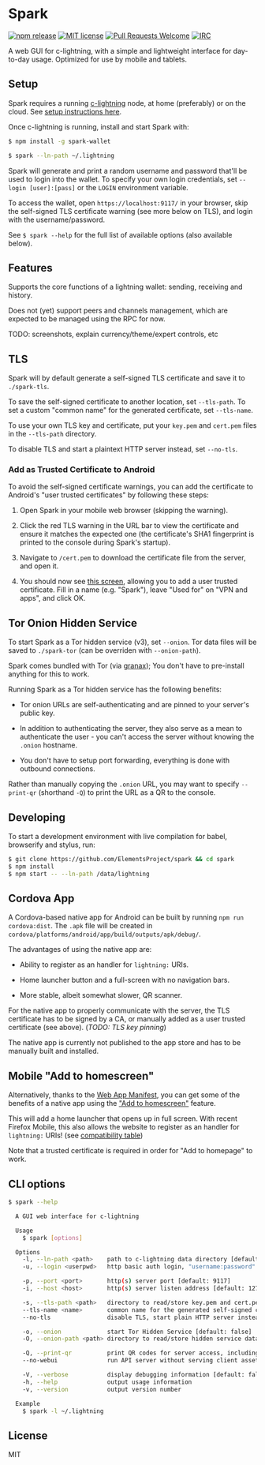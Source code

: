 # Spark

[![npm release](https://img.shields.io/npm/v/spark-wallet.svg)](https://www.npmjs.com/package/spark-wallet)
[![MIT license](https://img.shields.io/github/license/elementsproject/spark.svg)](https://github.com/elementsproject/spark-wallet/blob/master/LICENSE)
[![Pull Requests Welcome](https://img.shields.io/badge/PRs-welcome-brightgreen.svg)](http://makeapullrequest.com)
[![IRC](https://img.shields.io/badge/chat-on%20freenode-brightgreen.svg)](https://webchat.freenode.net/?channels=c-lightning)

A web GUI for c-lightning, with a simple and lightweight interface for day-to-day usage.
Optimized for use by mobile and tablets.

## Setup

Spark requires a running [c-lightning](https://github.com/ElementsProject/lightning) node, at home (preferably) or on the cloud.
See [setup instructions here](https://blockstream.com/2018/02/02/lightning-instant-bitcoin-transacting-tutorial.html).

Once c-lightning is running, install and start Spark with:

```bash
$ npm install -g spark-wallet

$ spark --ln-path ~/.lightning
```

Spark will generate and print a random username and password that'll be used to login into the wallet.
To specify your own login credentials, set `--login [user]:[pass]` or the `LOGIN` environment variable.

To access the wallet, open `https://localhost:9117/` in your browser, skip the self-signed TLS certificate warning (see more below on TLS), and login with the username/password.

See `$ spark --help` for the full list of available options (also available below).

## Features

Supports the core functions of a lightning wallet: sending, receiving and history.

Does not (yet) support peers and channels management, which are expected to be managed using the RPC for now.

TODO: screenshots, explain currency/theme/expert controls, etc

## TLS

Spark will by default generate a self-signed TLS certificate and save it to `./spark-tls`.

To save the self-signed certificate to another location, set `--tls-path`.
To set a custom "common name" for the generated certificate, set `--tls-name`.

To use your own TLS key and certificate, put your `key.pem` and `cert.pem` files in the `--tls-path` directory.

To disable TLS and start a plaintext HTTP server instead, set `--no-tls`.

### Add as Trusted Certificate to Android

To avoid the self-signed certificate warnings, you can add the certificate to Android's "user trusted certificates"
by following these steps:

1. Open Spark in your mobile web browser (skipping the warning).

2. Click the red TLS warning in the URL bar to view the certificate and ensure it matches the expected one
   (the certificate's SHA1 fingerprint is printed to the console during Spark's startup).

3. Navigate to `/cert.pem` to download the certificate file from the server, and open it.

4. You should now see [this screen](https://i.imgur.com/f2DMWdL.png), allowing you to add a user trusted certificate.
   Fill in a name (e.g. "Spark"), leave "Used for" on "VPN and apps", and click OK.

## Tor Onion Hidden Service

To start Spark as a Tor hidden service (v3), set `--onion`. Tor data files will be saved to `./spark-tor` (can be overriden with `--onion-path`).

Spark comes bundled with Tor (via [granax](https://github.com/bookchin/granax));
You don't have to pre-install anything for this to work.

Running Spark as a Tor hidden service has the following benefits:

- Tor onion URLs are self-authenticating and are pinned to your server's public key.

- In addition to authenticating the server, they also serve as a mean to authenticate the user - you can't access the server without knowing the `.onion` hostname.

- You don't have to setup port forwarding, everything is done with outbound connections.

Rather than manually copying the `.onion` URL, you may want to specify `--print-qr` (shorthand `-Q`) to print
the URL as a QR to the console.

## Developing

To start a development environment with live compilation for babel, browserify and stylus, run:

```bash
$ git clone https://github.com/ElementsProject/spark && cd spark
$ npm install
$ npm start -- --ln-path /data/lightning
```

## Cordova App

A Cordova-based native app for Android can be built by running `npm run cordova:dist`.
The `.apk` file will be created in `cordova/platforms/android/app/build/outputs/apk/debug/`.

The advantages of using the native app are:

- Ability to register as an handler for `lightning:` URIs.

- Home launcher button and a full-screen with no navigation bars.

- More stable, albeit somewhat slower, QR scanner.

For the native app to properly communicate with the server, the TLS certificate has to be signed by a CA,
or manually added as a user trusted certificate (see above). (*TODO: TLS key pinning*)

The native app is currently not published to the app store and has to be manually built and installed.

## Mobile "Add to homescreen"

Alternatively, thanks to the [Web App Manifest](https://developer.mozilla.org/en-US/docs/Web/Manifest),
you can get some of the benefits of a native app using the ["Add to homescreen"](https://i.imgur.com/zVe1sOH.png) feature.

This will add a home launcher that opens up in full screen.
With recent Firefox Mobile, this also allows the website to register as an handler for `lightning:` URIs!
(see [compatibility table](https://developer.mozilla.org/en-US/Add-ons/WebExtensions/manifest.json/protocol_handlers#Browser_compatibility))

Note that a trusted certificate is required in order for "Add to homepage" to work.

## CLI options

```bash
$ spark --help

  A GUI web interface for c-lightning

  Usage
    $ spark [options]

  Options
    -l, --ln-path <path>    path to c-lightning data directory [default: ~/.lightning]
    -u, --login <userpwd>   http basic auth login, "username:password" format [default: generate random]

    -p, --port <port>       http(s) server port [default: 9117]
    -i, --host <host>       http(s) server listen address [default: 127.0.0.1]

    -s, --tls-path <path>   directory to read/store key.pem and cert.pem for TLS [default: ./spark-tls/]
    --tls-name <name>       common name for the generated self-signed cert [default: {host}]
    --no-tls                disable TLS, start plain HTTP server instead [default: false]

    -o, --onion             start Tor Hidden Service [default: false]
    -O, --onion-path <path> directory to read/store hidden service data [default: ./spark-tor/]

    -Q, --print-qr          print QR codes for server access, including password [default: false]
    --no-webui              run API server without serving client assets [default: false]

    -V, --verbose           display debugging information [default: false]
    -h, --help              output usage information
    -v, --version           output version number

  Example
    $ spark -l ~/.lightning
```

## License

MIT
